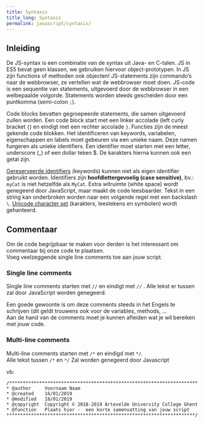 ```yaml
---
title: Syntaxis
title_long: Syntaxis
permalink: javascript/syntaxis/
---
```


Inleiding
---------

De JS-syntax is een combinatie van de syntax uit Java- en C-talen. JS in ES5 bevat geen klassen, we gebruiken hiervoor object-prototypen. In JS zijn functions of methoden ook objecten! JS-statements zijn commando’s naar de webbrowser, ze vertellen wat de webbrowser moet doen. JS-code is een sequentie van statements, uitgevoerd door de webbrowser in een welbepaalde volgorde. Statements worden steeds gescheiden door een puntkomma (semi-colon `;`).

Code blocks bevatten gegroepeerde statements, die samen uitgevoerd zullen worden. Een code block start met een linker accolade (left curly bracket `{`) en eindigt met een rechter accolade `}`. Functies zijn de meest gekende code blokken. Het identificeren van keywords, variabelen, eigenschappen en labels moet gebeuren via een unieke naam. Deze namen fungeren als unieke identifiers. Een identifier moet starten met een letter, underscore (_) of een dollar teken $. De karakters hierna kunnen ook een getal zijn.

[Gereserveerde identifiers](https://developer.mozilla.org/en-US/docs/Web/JavaScript/Reference/Reserved_Words) (keywords) kunnen niet als eigen identifier gebruikt worden. Identifiers zijn **hoofdlettergevoelig (case sensitive)**, bv.: `myCat` is niet hetzelfde als `MyCat`. Extra witruimte (white space) wordt genegeerd door JavaScript, maar maakt de code leesbaarder. Tekst in een string kan onderbroken worden naar een volgende regel met een backslash `\`. [Unicode character set](http://www.w3schools.com/charsets/ref_html_utf8.asp) (karakters, leestekens en symbolen) wordt gehanteerd.

Commentaar
-----------

Om de code begrijpbaar te maken voor derden is het interessant om commentaar bij onze code te plaatsen.  
Voeg veelzeggende single line comments toe aan jouw script.

### Single line comments

Single line comments starten met ```//```  en eindigt met ```//``` . Alle tekst er tussen zal door JavaScript worden genegeerd.

Een goede gewoonte is om deze comments steeds in het Engels te schrijven (dit geldt trouwens ook voor de variables, methods, …   
Aan de hand van de comments moet je kunnen afleiden wat je wil bereiken met jouw code.

### Multi-line comments

Multi-line comments starten met ```/*``` en eindigd met ```*/```.  
Alle tekst tussen ```/*``` en ```*/``` Zal worden genegeerd door Javascript 

vb:
```
/********************************************************************* 
* @author     Voornaam Naam
* @created    16/01/2019
* @modified   18/01/2019
* @copyright  Copyright © 2018-2019 Artevelde University College Ghent
* @function   Plaats hier -  een korte samenvatting van jouw script
*********************************************************************/
```

